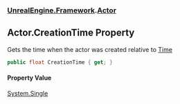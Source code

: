 ### [UnrealEngine.Framework](UnrealEngine_Framework.md 'UnrealEngine.Framework').[Actor](Actor.md 'UnrealEngine.Framework.Actor')
## Actor.CreationTime Property
Gets the time when the actor was created relative to [Time](World_Time.md 'UnrealEngine.Framework.World.Time')
```csharp
public float CreationTime { get; }
```
#### Property Value
[System.Single](https://docs.microsoft.com/en-us/dotnet/api/System.Single 'System.Single')
